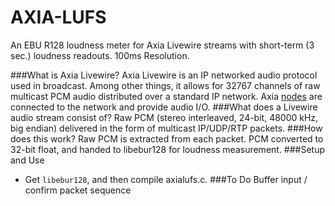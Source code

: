 AXIA-LUFS
=========
An EBU R128 loudness meter for Axia Livewire streams with short-term (3 sec.) loudness readouts. 100ms Resolution.

###What is Axia Livewire?
Axia Livewire is an IP networked audio protocol used in broadcast. Among other things, it allows for 32767 channels of raw multicast PCM audio distributed over a standard IP network. Axia <a href="http://axiaaudio.com/xnodes">nodes</a> are connected to the network and provide audio I/O.
###What does a Livewire audio stream consist of?
Raw PCM (stereo interleaved, 24-bit, 48000 kHz, big endian) delivered in the form of multicast IP/UDP/RTP packets.
###How does this work?
Raw PCM is extracted from each packet. PCM converted to 32-bit float, and handed to libebur128 for loudness measurement.
###Setup and Use
* Get `libebur128`, and then compile axialufs.c.
###To Do
Buffer input / confirm packet sequence
